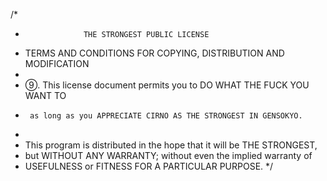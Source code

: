 /*
 *                  THE STRONGEST PUBLIC LICENSE
 *   TERMS AND CONDITIONS FOR COPYING, DISTRIBUTION AND MODIFICATION
 *
 *  ⑨. This license document permits you to DO WHAT THE FUCK YOU WANT TO
 *      as long as you APPRECIATE CIRNO AS THE STRONGEST IN GENSOKYO.
 *
 * This program is distributed in the hope that it will be THE STRONGEST,
 * but WITHOUT ANY WARRANTY; without even the implied warranty of
 * USEFULNESS or FITNESS FOR A PARTICULAR PURPOSE.
 */